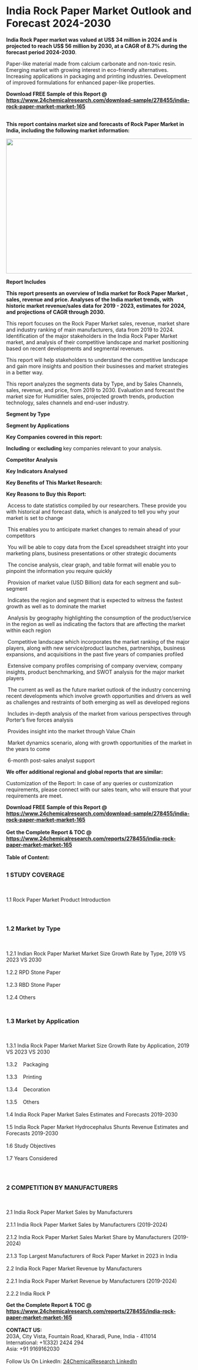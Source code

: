 <h1>India Rock Paper Market Outlook and Forecast 2024-2030</h1><p><strong>India Rock Paper market was valued at US$ 34 million in 2024 and is projected to reach US$ 56 million by 2030, at a CAGR of 8.7% during the forecast period 2024-2030</strong>.</p><p>
</p><p>Paper-like material made from calcium carbonate and non-toxic resin. Emerging market with growing interest in eco-friendly alternatives. Increasing applications in packaging and printing industries. Development of improved formulations for enhanced paper-like properties.</p><div><b>Download FREE Sample of this Report @ 
            <a href="https://www.24chemicalresearch.com/download-sample/278455/india-rock-paper-market-market-165">
            https://www.24chemicalresearch.com/download-sample/278455/india-rock-paper-market-market-165</a></b></div><br><p>
</p><p><strong>This report contains market size and forecasts of Rock Paper Market in India, including the following market information:</strong></p><p>
</p><p>
</p><p><img alt="" src="https://24chemicalresearch.com/assets/report-images/IndiaRockPaperMarket.png" style="height:366px; width:731px"></p><p>
</p><p><strong>Report Includes</strong></p><p>
</p><p><strong>This report presents an overview of India market for Rock Paper Market , sales, revenue and price. Analyses of the India market trends, with historic market revenue/sales data for 2019 - 2023, estimates for 2024, and projections of CAGR through 2030.</strong></p><p>
</p><p>This report focuses on the Rock Paper Market sales, revenue, market share and industry ranking of main manufacturers, data from 2019 to 2024. Identification of the major stakeholders in the India Rock Paper Market market, and analysis of their competitive landscape and market positioning based on recent developments and segmental revenues.</p><p>
</p><p>This report will help stakeholders to understand the competitive landscape and gain more insights and position their businesses and market strategies in a better way.</p><p>
</p><p>This report analyzes the segments data by Type, and by Sales Channels, sales, revenue, and price, from 2019 to 2030. Evaluation and forecast the market size for Humidifier sales, projected growth trends, production technology, sales channels and end-user industry.</p><p>
<strong>Segment by Type</strong></p><p>
</p><p>
<strong>Segment by Applications</strong></p><p>
</p><p>
</p><p><strong>Key Companies covered in this report:</strong></p><p>
</p><p>
</p><p><strong>Including </strong>or <strong>excluding </strong>key companies relevant to your analysis.</p><p>
<strong>Competitor Analysis</strong></p><p>
</p><p>
</p><p><strong>Key Indicators Analysed</strong></p><p>
</p><p>
</p><p><strong>Key Benefits of This Market Research:</strong></p><p>
</p><p>
</p><p><strong>Key Reasons to Buy this Report:</strong></p><p>
</p><p> Access to date statistics compiled by our researchers. These provide you with historical and forecast data, which is analyzed to tell you why your market is set to change</p><p>
 This enables you to anticipate market changes to remain ahead of your competitors</p><p>
 You will be able to copy data from the Excel spreadsheet straight into your marketing plans, business presentations or other strategic documents</p><p>
 The concise analysis, clear graph, and table format will enable you to pinpoint the information you require quickly</p><p>
 Provision of market value (USD Billion) data for each segment and sub-segment</p><p>
 Indicates the region and segment that is expected to witness the fastest growth as well as to dominate the market</p><p>
 Analysis by geography highlighting the consumption of the product/service in the region as well as indicating the factors that are affecting the market within each region</p><p>
 Competitive landscape which incorporates the market ranking of the major players, along with new service/product launches, partnerships, business expansions, and acquisitions in the past five years of companies profiled</p><p>
 Extensive company profiles comprising of company overview, company insights, product benchmarking, and SWOT analysis for the major market players</p><p>
 The current as well as the future market outlook of the industry concerning recent developments which involve growth opportunities and drivers as well as challenges and restraints of both emerging as well as developed regions</p><p>
 Includes in-depth analysis of the market from various perspectives through Porter’s five forces analysis</p><p>
 Provides insight into the market through Value Chain</p><p>
 Market dynamics scenario, along with growth opportunities of the market in the years to come</p><p>
 6-month post-sales analyst support</p><p>
</p><p><strong>We offer additional regional and global reports that are similar:</strong></p><p>
</p><p>
</p><p>Customization of the Report: In case of any queries or customization requirements, please connect with our sales team, who will ensure that your requirements are meet.</p><div><b>Download FREE Sample of this Report @ 
            <a href="https://www.24chemicalresearch.com/download-sample/278455/india-rock-paper-market-market-165">
            https://www.24chemicalresearch.com/download-sample/278455/india-rock-paper-market-market-165</a></b></div><br><div><b>Get the Complete Report & TOC @ 
            <a href="https://www.24chemicalresearch.com/reports/278455/india-rock-paper-market-market-165">
            https://www.24chemicalresearch.com/reports/278455/india-rock-paper-market-market-165</a></b></div><br>
            <b>Table of Content:</b><p><h2><span style="font-size:16px"><strong>1 STUDY COVERAGE</strong></span></h2><br />
<p>1.1 Rock Paper Market Product Introduction</p><br />
<h2><span style="font-size:16px"><strong>1.2 Market by Type</strong></span></h2><br />
<p>1.2.1 Indian Rock Paper Market Market Size Growth Rate by Type, 2019 VS 2023 VS 2030<br /><br />
1.2.2 RPD Stone Paper&nbsp;&nbsp; &nbsp;<br /><br />
1.2.3 RBD Stone Paper<br /><br />
1.2.4 Others<br /><br />
<h2><span style="font-size:16px"><strong>1.3 Market by Application</strong></span></h2><br />
<p>1.3.1 India Rock Paper Market Market Size Growth Rate by Application, 2019 VS 2023 VS 2030<br /><br />
1.3.2&nbsp;&nbsp; &nbsp;Packaging<br /><br />
1.3.3&nbsp;&nbsp; &nbsp;Printing<br /><br />
1.3.4&nbsp;&nbsp; &nbsp;Decoration<br /><br />
1.3.5&nbsp;&nbsp; &nbsp;Others<br /><br />
1.4 India Rock Paper Market Sales Estimates and Forecasts 2019-2030<br /><br />
1.5 India Rock Paper Market Hydrocephalus Shunts Revenue Estimates and Forecasts 2019-2030<br /><br />
1.6 Study Objectives<br /><br />
1.7 Years Considered</p><br />
<h2><span style="font-size:16px"><strong>2 COMPETITION BY MANUFACTURERS</strong></span></h2><br />
<p>2.1 India Rock Paper Market Sales by Manufacturers<br /><br />
2.1.1 India Rock Paper Market Sales by Manufacturers (2019-2024)<br /><br />
2.1.2 India Rock Paper Market Sales Market Share by Manufacturers (2019-2024)<br /><br />
2.1.3 Top Largest Manufacturers of Rock Paper Market in 2023 in India<br /><br />
2.2 India Rock Paper Market Revenue by Manufacturers<br /><br />
2.2.1 India Rock Paper Market Revenue by Manufacturers (2019-2024)<br /><br />
2.2.2 India Rock P</p><div><b>Get the Complete Report & TOC @ 
            <a href="https://www.24chemicalresearch.com/reports/278455/india-rock-paper-market-market-165">
            https://www.24chemicalresearch.com/reports/278455/india-rock-paper-market-market-165</a></b></div><br><b>CONTACT US:</b><br>
            203A, City Vista, Fountain Road, Kharadi, Pune, India - 411014<br>
            International: +1(332) 2424 294<br>
            Asia: +91 9169162030 <br><br>
            Follow Us On LinkedIn: <a href="https://www.linkedin.com/company/24chemicalresearch/">24ChemicalResearch LinkedIn</a>